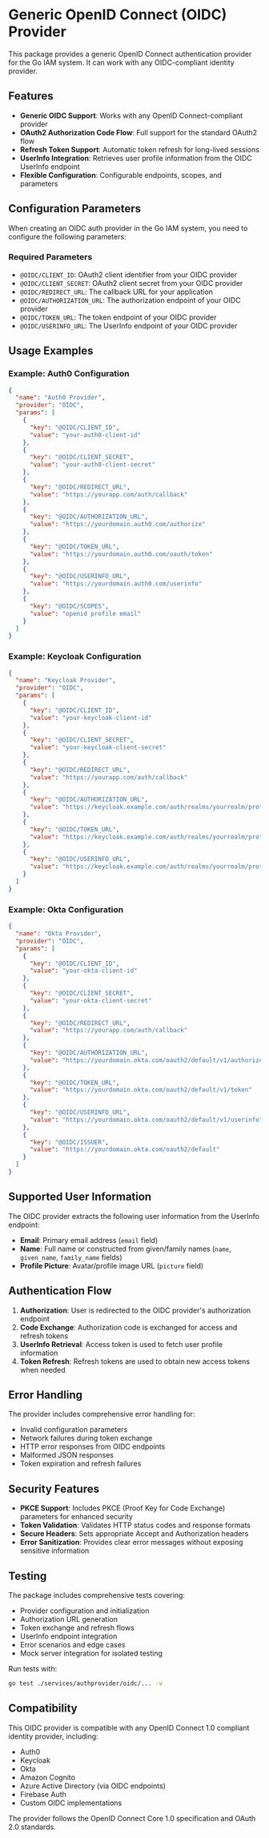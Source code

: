 # Generic OpenID Connect (OIDC) Provider

This package provides a generic OpenID Connect authentication provider for the Go IAM system. It can work with any OIDC-compliant identity provider.

## Features

- **Generic OIDC Support**: Works with any OpenID Connect-compliant provider
- **OAuth2 Authorization Code Flow**: Full support for the standard OAuth2 flow
- **Refresh Token Support**: Automatic token refresh for long-lived sessions
- **UserInfo Integration**: Retrieves user profile information from the OIDC UserInfo endpoint
- **Flexible Configuration**: Configurable endpoints, scopes, and parameters

## Configuration Parameters

When creating an OIDC auth provider in the Go IAM system, you need to configure the following parameters:

### Required Parameters

- `@OIDC/CLIENT_ID`: OAuth2 client identifier from your OIDC provider
- `@OIDC/CLIENT_SECRET`: OAuth2 client secret from your OIDC provider
- `@OIDC/REDIRECT_URL`: The callback URL for your application
- `@OIDC/AUTHORIZATION_URL`: The authorization endpoint of your OIDC provider
- `@OIDC/TOKEN_URL`: The token endpoint of your OIDC provider
- `@OIDC/USERINFO_URL`: The UserInfo endpoint of your OIDC provider

## Usage Examples

### Example: Auth0 Configuration

```json
{
  "name": "Auth0 Provider",
  "provider": "OIDC",
  "params": [
    {
      "key": "@OIDC/CLIENT_ID",
      "value": "your-auth0-client-id"
    },
    {
      "key": "@OIDC/CLIENT_SECRET",
      "value": "your-auth0-client-secret"
    },
    {
      "key": "@OIDC/REDIRECT_URL",
      "value": "https://yourapp.com/auth/callback"
    },
    {
      "key": "@OIDC/AUTHORIZATION_URL",
      "value": "https://yourdomain.auth0.com/authorize"
    },
    {
      "key": "@OIDC/TOKEN_URL",
      "value": "https://yourdomain.auth0.com/oauth/token"
    },
    {
      "key": "@OIDC/USERINFO_URL",
      "value": "https://yourdomain.auth0.com/userinfo"
    },
    {
      "key": "@OIDC/SCOPES",
      "value": "openid profile email"
    }
  ]
}
```

### Example: Keycloak Configuration

```json
{
  "name": "Keycloak Provider",
  "provider": "OIDC",
  "params": [
    {
      "key": "@OIDC/CLIENT_ID",
      "value": "your-keycloak-client-id"
    },
    {
      "key": "@OIDC/CLIENT_SECRET",
      "value": "your-keycloak-client-secret"
    },
    {
      "key": "@OIDC/REDIRECT_URL",
      "value": "https://yourapp.com/auth/callback"
    },
    {
      "key": "@OIDC/AUTHORIZATION_URL",
      "value": "https://keycloak.example.com/auth/realms/yourrealm/protocol/openid-connect/auth"
    },
    {
      "key": "@OIDC/TOKEN_URL",
      "value": "https://keycloak.example.com/auth/realms/yourrealm/protocol/openid-connect/token"
    },
    {
      "key": "@OIDC/USERINFO_URL",
      "value": "https://keycloak.example.com/auth/realms/yourrealm/protocol/openid-connect/userinfo"
    }
  ]
}
```

### Example: Okta Configuration

```json
{
  "name": "Okta Provider",
  "provider": "OIDC",
  "params": [
    {
      "key": "@OIDC/CLIENT_ID",
      "value": "your-okta-client-id"
    },
    {
      "key": "@OIDC/CLIENT_SECRET",
      "value": "your-okta-client-secret"
    },
    {
      "key": "@OIDC/REDIRECT_URL",
      "value": "https://yourapp.com/auth/callback"
    },
    {
      "key": "@OIDC/AUTHORIZATION_URL",
      "value": "https://yourdomain.okta.com/oauth2/default/v1/authorize"
    },
    {
      "key": "@OIDC/TOKEN_URL",
      "value": "https://yourdomain.okta.com/oauth2/default/v1/token"
    },
    {
      "key": "@OIDC/USERINFO_URL",
      "value": "https://yourdomain.okta.com/oauth2/default/v1/userinfo"
    },
    {
      "key": "@OIDC/ISSUER",
      "value": "https://yourdomain.okta.com/oauth2/default"
    }
  ]
}
```

## Supported User Information

The OIDC provider extracts the following user information from the UserInfo endpoint:

- **Email**: Primary email address (`email` field)
- **Name**: Full name or constructed from given/family names (`name`, `given_name`, `family_name` fields)
- **Profile Picture**: Avatar/profile image URL (`picture` field)

## Authentication Flow

1. **Authorization**: User is redirected to the OIDC provider's authorization endpoint
2. **Code Exchange**: Authorization code is exchanged for access and refresh tokens
3. **UserInfo Retrieval**: Access token is used to fetch user profile information
4. **Token Refresh**: Refresh tokens are used to obtain new access tokens when needed

## Error Handling

The provider includes comprehensive error handling for:

- Invalid configuration parameters
- Network failures during token exchange
- HTTP error responses from OIDC endpoints
- Malformed JSON responses
- Token expiration and refresh failures

## Security Features

- **PKCE Support**: Includes PKCE (Proof Key for Code Exchange) parameters for enhanced security
- **Token Validation**: Validates HTTP status codes and response formats
- **Secure Headers**: Sets appropriate Accept and Authorization headers
- **Error Sanitization**: Provides clear error messages without exposing sensitive information

## Testing

The package includes comprehensive tests covering:

- Provider configuration and initialization
- Authorization URL generation
- Token exchange and refresh flows
- UserInfo endpoint integration
- Error scenarios and edge cases
- Mock server integration for isolated testing

Run tests with:

```bash
go test ./services/authprovider/oidc/... -v
```

## Compatibility

This OIDC provider is compatible with any OpenID Connect 1.0 compliant identity provider, including:

- Auth0
- Keycloak
- Okta
- Amazon Cognito
- Azure Active Directory (via OIDC endpoints)
- Firebase Auth
- Custom OIDC implementations

The provider follows the OpenID Connect Core 1.0 specification and OAuth 2.0 standards.
